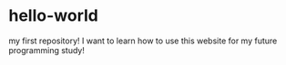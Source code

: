 # hello-world
my first repository!
I want to learn how to use this website for my future programming study!
